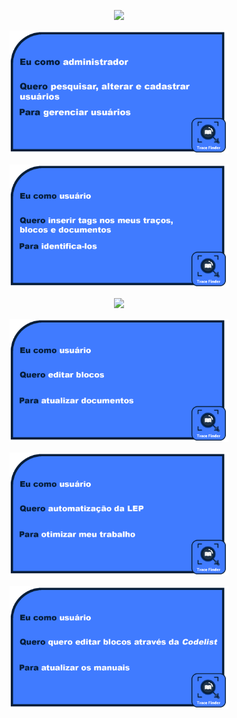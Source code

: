  <p align=center>
 <img src="https://raw.githubusercontent.com/MaXximiles/API-3SEM/main/User%20Story%20Cards/StoryCard1.png?raw=true" width="350"></br>
 


 <p align=center>
 <img src="https://raw.githubusercontent.com/MaXximiles/API-3SEM/main/User%20Story%20Cards/StoryCard2.png?raw=true" width="350"></br>


 <p align=center>
 <img src="https://raw.githubusercontent.com/MaXximiles/API-3SEM/main/User%20Story%20Cards/StoryCard3.png?raw=true" width="350"></br>
 


 <p align=center>
 <img src="https://raw.githubusercontent.com/MaXximiles/API-3SEM/main/User%20Story%20Cards/StoryCard4.png?raw=true" width="350"></br>


 <p align=center>
 <img src="https://raw.githubusercontent.com/MaXximiles/API-3SEM/main/User%20Story%20Cards/StoryCard5.png?raw=true" width="350"></br>


 <p align=center>
 <img src="https://raw.githubusercontent.com/MaXximiles/API-3SEM/main/User%20Story%20Cards/StoryCard6.png?raw=true" width="350"></br>


 <p align=center>


 <p align=center>
 <img src="https://raw.githubusercontent.com/MaXximiles/API-3SEM/main/User%20Story%20Cards/StoryCard8.png?raw=true" width="350"></br>
